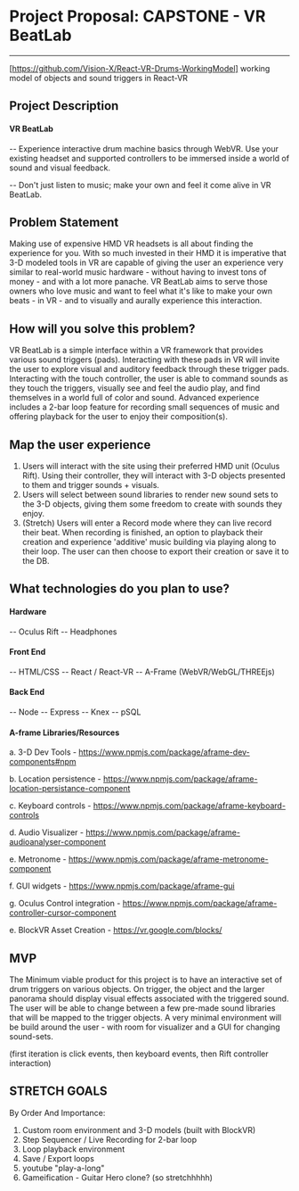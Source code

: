 # Project Proposal: CAPSTONE - VR BeatLab

---
[https://github.com/Vision-X/React-VR-Drums-WorkingModel] working model of objects and sound triggers in React-VR

## Project Description

#### VR BeatLab
-- Experience interactive drum machine basics through WebVR. Use your existing headset and supported controllers to be immersed inside a world of sound and visual feedback.


-- Don't just listen to music; make your own and feel it come alive in VR BeatLab.


## Problem Statement

Making use of expensive HMD VR headsets is all about finding the experience for you. With so much invested in their HMD it is imperative that 3-D modeled tools in VR are capable of giving the user an experience very similar to real-world music hardware - without having to invest tons of money - and with a lot more panache. VR BeatLab aims to serve those owners who love music and want to feel what it's like to make your own beats - in VR - and to visually and aurally experience this interaction.

## How will you solve this problem?

VR BeatLab is a simple interface within a VR framework that provides various sound triggers (pads). Interacting with these pads in VR will invite the user to explore visual and auditory feedback through these trigger pads. Interacting with the touch controller, the user is able to command sounds as they touch the triggers, visually see and feel the  audio play, and find themselves in a world full of color and sound. Advanced experience includes a 2-bar loop feature for recording small sequences of music and offering playback for the user to enjoy their composition(s).


## Map the user experience

1. Users will interact with the site using their preferred HMD unit (Oculus Rift). Using their controller, they will interact with 3-D objects presented to them and trigger sounds + visuals.
2. Users will select between sound libraries to render new sound sets to the 3-D objects, giving them some freedom to create with sounds they enjoy.
3. (Stretch) Users will enter a Record mode where they can live record their beat. When recording is finished, an option to playback their creation and experience 'additive' music building via playing along to their loop. The user can then choose to export their creation or save it to the DB.

## What technologies do you plan to use?

#### Hardware
-- Oculus Rift
-- Headphones

#### Front End
-- HTML/CSS
-- React / React-VR
-- A-Frame (WebVR/WebGL/THREEjs)

#### Back End
-- Node
-- Express
-- Knex
-- pSQL

#### A-frame Libraries/Resources
a. 3-D Dev Tools - https://www.npmjs.com/package/aframe-dev-components#npm


b. Location persistence - https://www.npmjs.com/package/aframe-location-persistance-component


c. Keyboard controls - https://www.npmjs.com/package/aframe-keyboard-controls


d. Audio Visualizer - https://www.npmjs.com/package/aframe-audioanalyser-component


e. Metronome - https://www.npmjs.com/package/aframe-metronome-component


f. GUI widgets - https://www.npmjs.com/package/aframe-gui


g. Oculus Control integration - https://www.npmjs.com/package/aframe-controller-cursor-component


e. BlockVR Asset Creation - https://vr.google.com/blocks/



## MVP
The Minimum viable product for this project is to have an interactive set of drum triggers on various objects. On trigger, the object and the larger panorama should display visual effects associated with the triggered sound. The user will be able to change between a few pre-made sound libraries that will be mapped to the trigger objects. A very minimal environment will be build around the user - with room for visualizer and a GUI for changing sound-sets.

(first iteration is click events, then keyboard events, then Rift controller interaction)

## STRETCH GOALS
By Order And Importance:
1. Custom room environment and 3-D models (built with BlockVR)
2. Step Sequencer / Live Recording for 2-bar loop
3. Loop playback environment
4. Save / Export loops
5. youtube "play-a-long"
6. Gameification - Guitar Hero clone? (so stretchhhhh)
